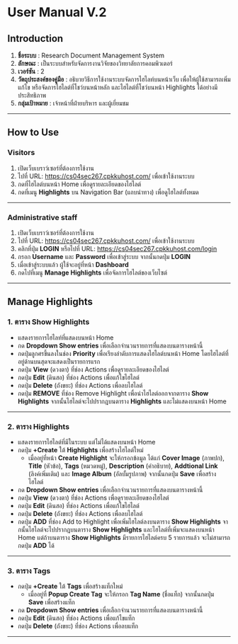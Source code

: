 # **User Manual V.2**

## **Introduction**

1. **ชื่อระบบ** : Research Document Management System  
2. **ลักษณะ** : เป็นระบบสำหรับจัดการงานวิจัยของวิทยาลัยการคอมพิวเตอร์  
3. **เวอร์ชัน** : 2  
4. **วัตถุประสงค์ของคู่มือ** : อธิบายวิธีการใช้งานระบบจัดการไฮไลท์บนหน้าเว็บ เพื่อให้ผู้ใช้สามารถเพิ่ม แก้ไข หรือจัดการไฮไลต์ที่โชว์บนหน้าหลัก และไฮไลต์ที่โชว์บนหน้า Highlights ได้อย่างมีประสิทธิภาพ  
5. **กลุ่มเป้าหมาย** : เจ้าหน้าที่ฝ่ายบริหาร และผู้เยี่ยมชม  

---

## **How to Use**

### **Visitors**

1. เปิดเว็บเบราว์เซอร์ที่ต้องการใช้งาน  
2. ไปที่ URL: <https://cs04sec267.cpkkuhost.com/> เพื่อเข้าใช้งานระบบ  
3. กดที่ไฮไลต์บนหน้า Home เพื่อดูรายละเอียดของไฮไลต์  
4. กดที่เมนู **Highlights** บน Navigation Bar (แถบนำทาง) เพื่อดูไฮไลต์ทั้งหมด  

---

### **Administrative staff**

1. เปิดเว็บเบราว์เซอร์ที่ต้องการใช้งาน  
2. ไปที่ URL: <https://cs04sec267.cpkkuhost.com/> เพื่อเข้าใช้งานระบบ  
3. คลิกที่ปุ่ม **LOGIN** หรือไปที่ URL: <https://cs04sec267.cpkkuhost.com/login>  
4. กรอก **Username** และ **Password** เพื่อเข้าสู่ระบบ จากนั้นกดปุ่ม **LOGIN**  
5. เมื่อเข้าสู่ระบบแล้ว ผู้ใช้จะอยู่ที่หน้า **Dashboard**  
6. กดไปที่เมนู **Manage Highlights** เพื่อจัดการไฮไลต์ของเว็บไซต์  

---

## **Manage Highlights**

### **1. ตาราง Show Highlights**

- แสดงรายการไฮไลท์ที่แสดงบนหน้า Home  
- กด **Dropdown Show entries** เพื่อเลือกจำนวนรายการที่แสดงบนตารางหน้านี้  
- กดปุ่มลูกศรขึ้นลงในช่อง **Priority** เพื่อเรียงลำดับการแสดงไฮไลต์บนหน้า Home โดยไฮไลต์ที่อยู่ด้านบนสุดจะแสดงเป็นรายการแรก  
- กดปุ่ม **View** (ดวงตา) ที่ช่อง Actions เพื่อดูรายละเอียดของไฮไลต์  
- กดปุ่ม **Edit** (ดินสอ) ที่ช่อง Actions เพื่อแก้ไขไฮไลต์  
- กดปุ่ม **Delete** (ถังขยะ) ที่ช่อง Actions เพื่อลบไฮไลต์  
- กดปุ่ม **REMOVE** ที่ช่อง Remove Highlight เพื่อนำไฮไลต์ออกจากตาราง **Show Highlights** จากนั้นไฮไลต์จะไปปรากฎบนตาราง **Highlights** และไม่แสดงบนหน้า Home  

---

### **2. ตาราง Highlights**

- แสดงรายการไฮไลต์ที่มีในระบบ แต่ไม่ได้แสดงบนหน้า Home  
- กดปุ่ม **+Create** ใต้ **Highlights** เพื่อสร้างไฮไลต์ใหม่  
    - เมื่ออยู่ที่หน้า **Create Highlight** จะให้กรอกข้อมูล ได้แก่ **Cover Image** (ภาพปก), **Title** (หัวข้อ), **Tags** (หมวดหมู่), **Description** (คำอธิบาย), **Addtional Link** (ลิงค์เพิ่มเติม) และ **Image Album** (อัลบั้มรูปภาพ) จากนั้นกดปุ่ม **Save** เพื่อสร้างไฮไลต์  
- กด **Dropdown Show entries** เพื่อเลือกจำนวนรายการที่แสดงบนตารางหน้านี้  
- กดปุ่ม **View** (ดวงตา) ที่ช่อง Actions เพื่อดูรายละเอียดของไฮไลต์  
- กดปุ่ม **Edit** (ดินสอ) ที่ช่อง Actions เพื่อแก้ไขไฮไลต์  
- กดปุ่ม **Delete** (ถังขยะ) ที่ช่อง Actions เพื่อลบไฮไลต์  
- กดปุ่ม **ADD** ที่ช่อง Add to Highlight เพื่อเพิ่มไฮไลต์ลงบนตาราง **Show Highlights** จากนั้นไฮไลต์จะไปปรากฎบนตาราง **Show Highlights** และไฮไลต์ที่เพิ่มจะแสดงบนหน้า Home แต่ถ้าบนตาราง **Show Highlights** มีรายการไฮไลต์ครบ 5 รายการแล้ว จะไม่สามารถกดปุ่ม **ADD** ได้  

---

### **3. ตาราง Tags**

- กดปุ่ม **+Create** ใต้ **Tags** เพื่อสร้างแท็กใหม่  
    - เมื่ออยู่ที่ **Popup Create Tag** จะให้กรอก **Tag Name** (ชื่อแท็ก) จากนั้นกดปุ่ม **Save** เพื่อสร้างแท็ก  
- กด **Dropdown Show entries** เพื่อเลือกจำนวนรายการที่แสดงบนตารางหน้านี้  
- กดปุ่ม **Edit** (ดินสอ) ที่ช่อง Actions เพื่อแก้ไขแท็ก  
- กดปุ่ม **Delete** (ถังขยะ) ที่ช่อง Actions เพื่อลบแท็ก  

---
